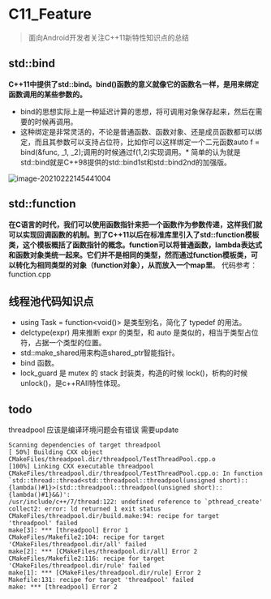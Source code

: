# C11_Feature

> 面向Android开发者关注C++11新特性知识点的总结


## std::bind
**C++11中提供了std::bind。bind()函数的意义就像它的函数名一样，是用来绑定函数调用的某些参数的。**
* bind的思想实际上是一种延迟计算的思想，将可调用对象保存起来，然后在需要的时候再调用。
* 这种绑定是非常灵活的，不论是普通函数、函数对象、还是成员函数都可以绑定，而且其参数可以支持占位符，比如你可以这样绑定一个二元函数auto f = bind(&func, _1, _2);调用的时候通过f(1,2)实现调用。* 简单的认为就是std::bind就是C++98提供的std::bind1st和std::bind2nd的加强版。

![image-20210222145441004](https://tva1.sinaimg.cn/large/008eGmZEly1gnwbgec1irj30hp0h3wfj.jpg)

## std::function
**在C语言的时代，我们可以使用函数指针来把一个函数作为参数传递，这样我们就可以实现回调函数的机制。到了C++11以后在标准库里引入了std::function模板类，这个模板概括了函数指针的概念。function可以将普通函数，lambda表达式和函数对象类统一起来。它们并不是相同的类型，然而通过function模板类，可以转化为相同类型的对象（function对象），从而放入一个map里**。
代码参考：function.cpp

## 线程池代码知识点
* using Task = function<void()> 是类型别名，简化了 typedef 的用法。
* delctype(expr) 用来推断 expr 的类型，和 auto 是类似的，相当于类型占位符，占据一个类型的位置。
* std::make_shared用来构造shared_ptr智能指针。
* bind 函数。
* lock_guard 是 mutex 的 stack 封装类，构造的时候 lock()，析构的时候 unlock()，是c++RAII特性体现。


## todo
threadpool 应该是编译环境问题会有错误 需要update
~~~
Scanning dependencies of target threadpool
[ 50%] Building CXX object CMakeFiles/threadpool.dir/threadpool/TestThreadPool.cpp.o
[100%] Linking CXX executable threadpool
CMakeFiles/threadpool.dir/threadpool/TestThreadPool.cpp.o: In function `std::thread::thread<std::threadpool::threadpool(unsigned short)::{lambda()#1}>(std::threadpool::threadpool(unsigned short)::{lambda()#1}&&)':
/usr/include/c++/7/thread:122: undefined reference to `pthread_create'
collect2: error: ld returned 1 exit status
CMakeFiles/threadpool.dir/build.make:94: recipe for target 'threadpool' failed
make[3]: *** [threadpool] Error 1
CMakeFiles/Makefile2:104: recipe for target 'CMakeFiles/threadpool.dir/all' failed
make[2]: *** [CMakeFiles/threadpool.dir/all] Error 2
CMakeFiles/Makefile2:116: recipe for target 'CMakeFiles/threadpool.dir/rule' failed
make[1]: *** [CMakeFiles/threadpool.dir/rule] Error 2
Makefile:131: recipe for target 'threadpool' failed
make: *** [threadpool] Error 2
~~~
